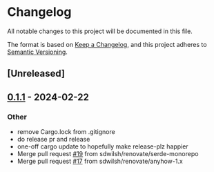 # Changelog
All notable changes to this project will be documented in this file.

The format is based on [Keep a Changelog](https://keepachangelog.com/en/1.0.0/),
and this project adheres to [Semantic Versioning](https://semver.org/spec/v2.0.0.html).

## [Unreleased]

## [0.1.1](https://github.com/sdwilsh/jellyfin-remote-proxy/compare/v0.1.0...v0.1.1) - 2024-02-22

### Other
- remove Cargo.lock from .gitignore
- do release pr and release
- one-off cargo update to hopefully make release-plz happier
- Merge pull request [#19](https://github.com/sdwilsh/jellyfin-remote-proxy/pull/19) from sdwilsh/renovate/serde-monorepo
- Merge pull request [#17](https://github.com/sdwilsh/jellyfin-remote-proxy/pull/17) from sdwilsh/renovate/anyhow-1.x
